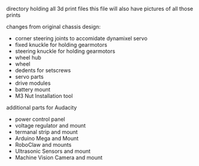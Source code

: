 directory holding all 3d print files 
this file will also have pictures of all those prints

changes from original chassis design:
- corner steering joints to accomidate dynamixel servo
- fixed knuckle for holding gearmotors
- steering knuckle for holding gearmotors
- wheel hub
- wheel
- dedents for setscrews
- servo parts
- drive modules
- battery mount
- M3 Nut Installation tool

additional parts for Audacity
- power control panel
- voltage regulator and mount
- termanal strip and mount
- Arduino Mega and Mount
- RoboClaw and mounts
- Ultrasonic Sensors and mount
- Machine Vision Camera and mount
